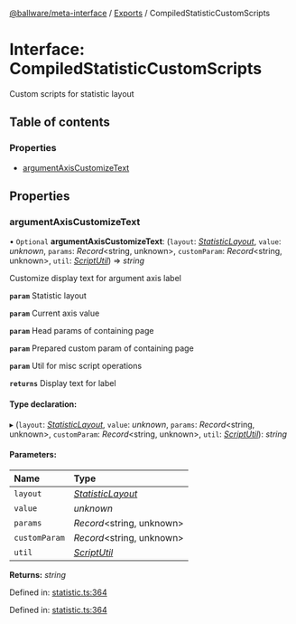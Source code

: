 [@ballware/meta-interface](../README.md) / [Exports](../modules.md) / CompiledStatisticCustomScripts

# Interface: CompiledStatisticCustomScripts

Custom scripts for statistic layout

## Table of contents

### Properties

- [argumentAxisCustomizeText](compiledstatisticcustomscripts.md#argumentaxiscustomizetext)

## Properties

### argumentAxisCustomizeText

• `Optional` **argumentAxisCustomizeText**: (`layout`: [*StatisticLayout*](statisticlayout.md), `value`: *unknown*, `params`: *Record*<string, unknown\>, `customParam`: *Record*<string, unknown\>, `util`: [*ScriptUtil*](scriptutil.md)) => *string*

Customize display text for argument axis label

**`param`** Statistic layout

**`param`** Current axis value

**`param`** Head params of containing page

**`param`** Prepared custom param of containing page

**`param`** Util for misc script operations

**`returns`** Display text for label

#### Type declaration:

▸ (`layout`: [*StatisticLayout*](statisticlayout.md), `value`: *unknown*, `params`: *Record*<string, unknown\>, `customParam`: *Record*<string, unknown\>, `util`: [*ScriptUtil*](scriptutil.md)): *string*

#### Parameters:

Name | Type |
:------ | :------ |
`layout` | [*StatisticLayout*](statisticlayout.md) |
`value` | *unknown* |
`params` | *Record*<string, unknown\> |
`customParam` | *Record*<string, unknown\> |
`util` | [*ScriptUtil*](scriptutil.md) |

**Returns:** *string*

Defined in: [statistic.ts:364](https://github.com/ballware/ballware-client/blob/e25f4ba/packages/meta-interface/src/statistic.ts#L364)

Defined in: [statistic.ts:364](https://github.com/ballware/ballware-client/blob/e25f4ba/packages/meta-interface/src/statistic.ts#L364)
